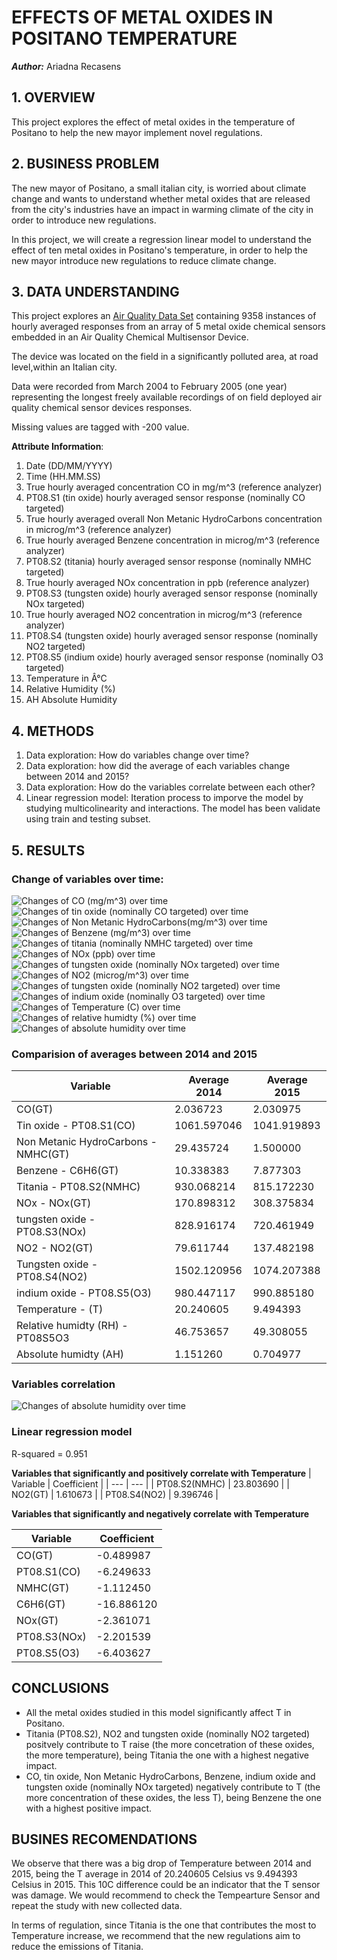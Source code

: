 # EFFECTS OF METAL OXIDES IN POSITANO TEMPERATURE 

***Author:*** Ariadna Recasens


## 1. OVERVIEW
This project explores the effect of metal oxides in the temperature of Positano to help the new mayor implement novel regulations. 


## 2. BUSINESS PROBLEM
The new mayor of Positano, a small italian city, is worried about climate change and wants to understand whether metal oxides that are released from the city's industries have an impact in warming climate of the city in order to introduce new regulations.

In this project, we will create a regression linear model to understand the effect of ten metal oxides in Positano's temperature, in order to help the new mayor introduce new regulations to reduce climate change. 


## 3. DATA UNDERSTANDING
This project explores an [Air Quality Data Set](https://archive.ics.uci.edu/ml/datasets/Air+Quality) containing 9358 instances of hourly averaged responses from an array of 5 metal oxide chemical sensors embedded in an Air Quality Chemical Multisensor Device. 

The device was located on the field in a significantly polluted area, at road level,within an Italian city. 

Data were recorded from March 2004 to February 2005 (one year) representing the longest freely available recordings of on field deployed air quality chemical sensor devices responses. 

Missing values are tagged with -200 value.

**Attribute Information**:
1. Date (DD/MM/YYYY)
1. Time (HH.MM.SS)
1. True hourly averaged concentration CO in mg/m^3 (reference analyzer)
1. PT08.S1 (tin oxide) hourly averaged sensor response (nominally CO targeted)
1. True hourly averaged overall Non Metanic HydroCarbons concentration in microg/m^3 (reference analyzer)
1. True hourly averaged Benzene concentration in microg/m^3 (reference analyzer)
1. PT08.S2 (titania) hourly averaged sensor response (nominally NMHC targeted)
1. True hourly averaged NOx concentration in ppb (reference analyzer)
1. PT08.S3 (tungsten oxide) hourly averaged sensor response (nominally NOx targeted)
1. True hourly averaged NO2 concentration in microg/m^3 (reference analyzer)
1. PT08.S4 (tungsten oxide) hourly averaged sensor response (nominally NO2 targeted)
1. PT08.S5 (indium oxide) hourly averaged sensor response (nominally O3 targeted)
1. Temperature in Â°C
1. Relative Humidity (%)
1. AH Absolute Humidity

## 4. METHODS 
1. Data exploration: How do variables change over time?
1. Data exploration: how did the average of each variables change between 2014 and 2015?
1. Data exploration: How do the variables correlate between each other?
1. Linear regression model: Iteration process to imporve the model by studying multicolinearity and interactions. The model has been validate using train and testing subset. 


## 5. RESULTS

### Change of variables over time:

![Changes of CO (mg/m^3) over time](./images/COGT.png)
![Changes of tin oxide (nominally CO targeted) over time](./images/PT08S1CO.png)
![Changes of Non Metanic HydroCarbons(mg/m^3) over time](./images/NMHCGT.png)
![Changes of Benzene (mg/m^3) over time](./images/C6H6GT.png)
![Changes of titania (nominally NMHC targeted) over time](./images/PT08S2NMHC.png)
![Changes of NOx (ppb) over time](./images/NOxGT.png)
![Changes of tungsten oxide (nominally NOx targeted) over time](./images/PT08S3NOx.png)
![Changes of NO2 (microg/m^3) over time](./images/NO2GT.png)
![Changes of tungsten oxide (nominally NO2 targeted) over time](./images/PT08S4NO2.png)
![Changes of indium oxide (nominally O3 targeted) over time](./images/PT08S5O3.png)
![Changes of Temperature (C) over time](./images/T.png)
![Changes of relative humidty (%) over time](./images/RH.png)
![Changes of absolute humidity over time](./images/AH.png)

### Comparision of averages between 2014 and 2015 
| Variable | Average 2014 | Average 2015 |
| --- | --- | --- |
| CO(GT) | 2.036723 | 2.030975 |
| Tin oxide - PT08.S1(CO) | 1061.597046 | 1041.919893 |
| Non Metanic HydroCarbons - NMHC(GT) | 29.435724 |1.500000 |
| Benzene - C6H6(GT) | 10.338383 | 7.877303 |
| Titania - PT08.S2(NMHC) | 930.068214 | 815.172230 |
| NOx - NOx(GT) | 170.898312 | 308.375834 |
| tungsten oxide - PT08.S3(NOx)| 828.916174 | 720.461949 |
| NO2 - NO2(GT) | 79.611744 | 137.482198 |
| Tungsten oxide -  PT08.S4(NO2)| 1502.120956 | 1074.207388 |
| indium oxide - PT08.S5(O3) | 980.447117 | 990.885180 |
| Temperature - (T) | 20.240605 | 9.494393 |
| Relative humidty (RH)  - PT08S5O3 | 46.753657 | 49.308055 |
| Absolute humidty (AH) | 1.151260 | 0.704977 |

### Variables correlation

![Changes of absolute humidity over time](./images/heatmap.png)

### Linear regression model
R-squared = 0.951

**Variables that significantly and positively correlate with Temperature** 
| Variable | Coefficient |
| --- | --- | 
| PT08.S2(NMHC) | 23.803690 |
| NO2(GT) | 1.610673 |
| PT08.S4(NO2) | 9.396746 |


**Variables that significantly and negatively correlate with Temperature** 

| Variable | Coefficient |
| --- | --- |
| CO(GT) | -0.489987 |
| PT08.S1(CO) | -6.249633 |
| NMHC(GT) | -1.112450 |
| C6H6(GT) | -16.886120 |
| NOx(GT) | -2.361071 |
| PT08.S3(NOx) | -2.201539 |
| PT08.S5(O3) | -6.403627 |


## CONCLUSIONS
* All the metal oxides studied in this model significantly affect T in Positano.
* Titania (PT08.S2), NO2 and tungsten oxide (nominally NO2 targeted) positvely contribute to T raise (the more concetration of these oxides, the more temperature), being Titania the one with a highest negative impact. 
* CO, tin oxide, Non Metanic HydroCarbons, Benzene, indium oxide and tungsten oxide (nominally NOx targeted) negatively contribute to T (the more concentration of these oxides, the less T), being Benzene the one with a highest positive impact. 


## BUSINES RECOMENDATIONS
We observe that there was a big drop of Temperature between 2014 and 2015, being the T average in 2014 of 20.240605 Celsius vs 9.494393 Celsius in 2015. This 10C difference could be an indicator that the T sensor was damage. We would recommend to check the Tempearture Sensor and repeat the study with new collected data.

In terms of regulation, since Titania is the one that contributes the most to Temperature increase, we recommend that the new regulations aim to reduce the emissions of Titania. 


